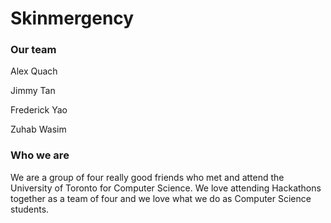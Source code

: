 # Skinmergency
### Our team
Alex Quach

Jimmy Tan

Frederick Yao

Zuhab Wasim
### Who we are
We are a group of four really good friends who met and attend the University of Toronto for Computer Science.  We love attending Hackathons together as a team of four and we love what we do as Computer Science students.
